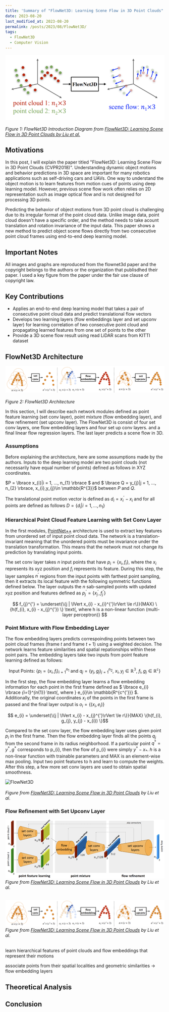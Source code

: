 ```yaml
---
title: 'Summary of "FlowNet3D: Learning Scene Flow in 3D Point Clouds"'
date: 2023-08-20
last_modified_at: 2023-08-20
permalink: /posts/2023/08/FlowNet3D/
tags:
  - FlowNet3D
  - Computer Vision
---
```


![FlowNet3D_Introduction](/images/blogs/flownet3d/flownet3d_intro.png)
<br /><br />
*Figure 1: FlowNet3D Introduction Diagram from [FlowNet3D: Learning Scene Flow in 3D Point Clouds by Liu et al.](https://arxiv.org/pdf/1806.01411.pdf)*

## Motivations
In this post, I will explain the paper titled "FlowNet3D: Learning Scene Flow in 3D Point Clouds (CVPR2018)". Understanding dynamic object motions and behavior predictions in 3D space are important for many robotics applications such as self-driving cars and UAVs. One way to understand the object motion is to learn features from motion cues of points using deep learning model. However, previous scene flow work often relies on 2D representation such as image optical flow and is not designed for processing 3D points. 

Predicting the behavior of object motions from 3D point cloud is challenging due to its irregular format of the point cloud data. Unlike image data, point cloud doesn't have a specific order, and the method needs to take acount translation and rotation invariance of the input data. This paper shows a new method to predict object scene flows directly from two consecutive point cloud frames using end-to-end deep learning model.

## Important Notes
All images and graphs are reproduced from the flownet3d paper and the copyright belongs to the authors or the organization that publisdhed their paper. I used a key figure from the paper under the fair use clause of copyright law.

## Key Contributions
* Applies an end-to-end deep learning model that takes a pair of consecutive point cloud data and predict translational flow vectors
* Develops two learning layers (flow embeddings layer and set upconv layer) for learning correlation of two consecutive point cloud and propagating learned features from one set of points to the other
* Provide a 3D scene flow result using read LiDAR scans from KITTI dataset

## FlowNet3D Architecture
![FlowNet3D Architecture](/images/blogs/flownet3d/flownet3d_point_cloud_processing.png)
<br /><br />
*Figure 2: FlowNet3D Architecture*

In this section, I will describe each network modules defined as point feature learning (set conv layer), point mixture (flow embedding layer), and flow refinement (set upconv layer). The FlowNet3D is consist of four set conv layers, one flow embedding layers and four set up conv layers. and a final linear flow regression layers. The last layer predicts a scene flow in 3D. 

### Assumptions
Before explaining the architecture, here are some assumptions made by the authors. Inputs to the deep learning model are two point clouds (not necessarily have equal number of points) defined as follows in XYZ coordinates.

$P = \lbrace x_{i}|i = 1, ..., n_{1} \rbrace $ and $ \lbrace Q = y_{j}|j = 1, ..., n_{2} \rbrace, x_{i},y_{j}\in \mathbb{R^{3}}$ between $P$ and $Q$.

The translational point motion vector is defined as $d_{i} = x_{i}^{'} - x_{i}$
and for all points are defined as follows $D = \lbrace d_{i}|i=1,...,n_{1}\rbrace$


### Hierarchical Point Cloud Feature Learning with Set Conv Layer
In the first modules, [PointNet++](https://arxiv.org/abs/1706.02413) architecture is used to extract key features from unordered set of input point cloud data. The network is a translation-invariant meaning that the unordered points must be invariance under the translation transformation. This means that the network must not change its prediction by translating input points.

The set conv layer takes $n$ input points that have $p_{i}=\lbrace x_i,f_i\rbrace$, where the $x_i$ represents its xyz position and $f_i$ represents its feature. During this step, the layer samples $n^{'}$ regions from the input points with farthest point sampling, then it extracts its local feature with the following symmetric functions defined below. The layer outputs the $n$ sab-sampled points with updated xyz position and features defined as $p_{j}^{'} = \lbrace x_{j}^{'}, f_{j}^{'} \rbrace$ 

$$ f_{j}^{'} = \underset{\{j | \lVert x_{i} - x_{i}^{'}\rVert \le r\}}{MAX} \{h(f_{i}, x_{i} - x_{j}^{'}) \} \text{, where h is a non-linear function (multi-layer perceptron)} $$

### Point Mixture with Flow Embedding Layer
The flow embedding layers predicts correspoinding points between two point cloud frames (frame $t$ and frame $t+1$) using a weighted decision. The network learns feature similarities and spatial repationships within these point pairs. The embedding layers take two inputs from point feature learning defined as follows:

$$\text{Input Points: } \lbrace p_{i} = (x_{i}, f_{i})_{i=1}^{n_{1}}\text{ and } q_{j} = (y_{j}, g_{j})_{j=1}^{n_{2}} \text{, } x_{i},y_{j}\in \mathbb{R^{3}} \text{, } f_{i},g_{j}\in \mathbb{R^{c}} \rbrace$$

In the first step, the flow embedding layer learns a flow embedding information for each point in the first frame defined as $ \lbrace e_{i} \rbrace _{i=1}^{n_{1}} \text{, where } e_{i}\in \mathbb{R^{c^{'}}} $. Additionally, the original coordinates $x_{i}$ of the points in the first frame is passed and the final layer output is ${o_{i}=\lbrace(x_{i},e_{i})}\rbrace$

$$ e_{i} =  \underset{\{j | \lVert x_{i} - x_{j}^{'}\rVert \le r\}}{MAX} \{h(f_{i}, g_{j}, y_{j} - x_{i}) \}$$

Compared to the set conv layer, the flow embedding layer uses given point $p_{i}$ in the first frame. Then the flow embedding layer finds all the points $q_{j}$ from the second frame in its radius neighborhood. If a particular point $q^{*}={y^{*},g^{*}}$ corresponds to p_{i}, then the flow of p_{i} were simply $y^{*} - x_{*}$. $h$ is a non-linear function with trainable parameters and MAX is an element-wise max pooling. Input two point features to h and learn to compute the weights. After this step, a few more set conv layers are used to obtain spatial smoothness.

![FlowNet3D](/images/blogs/flownet3d/flownet3d_flow_embedding_layer.png)
<br /><br />
*Figure from [FlowNet3D: Learning Scene Flow in 3D Point Clouds](https://arxiv.org/pdf/1806.01411.pdf) by Liu et al.*


### Flow Refinement with Set Upconv Layer

![FlowNet3D](/images/blogs/flownet3d/flownet3d_diagram.png)
*Figure from [FlowNet3D: Learning Scene Flow in 3D Point Clouds](https://arxiv.org/pdf/1806.01411.pdf) by Liu et al.*
<br /><br />

![FlowNet3D](/images/blogs/flownet3d/flownet3d_point_cloud_processing.png)
*Figure from [FlowNet3D: Learning Scene Flow in 3D Point Clouds](https://arxiv.org/pdf/1806.01411.pdf) by Liu et al.*
<br /><br />

learn hierarchical features of point clouds and flow embeddings that represent their motions

associate points from their spatial localities and geometric similarities -> flow embedding layers


## Theoretical Analysis

## Conclusion